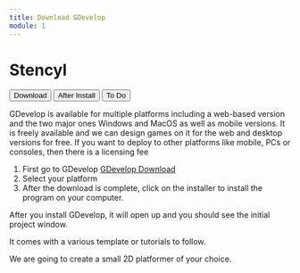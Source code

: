 ```yaml
---
title: Download GDevelop
module: 1
---
```


# Stencyl

<div class="tab">
  <button class="tablinks active" onclick="openTab(event, 'Download')">Download</button>
  <button class="tablinks" onclick="openTab(event, 'AfterInstall')">After Install</button>
  <button class="tablinks" onclick="openTab(event, 'ToDo')">To Do</button>
</div>

<div id="Download" class="tabcontent" style="display:block">
<p>GDevelop is available for multiple platforms including a web-based version and the two major ones Windows and MacOS as well as mobile versions.  It is freely available and we can design games on it for the web and desktop versions for free.  If you want to deploy to other platforms like mobile, PCs or consoles, then there is a licensing fee</p>
<ol>
<li>First go to GDevelop <a href="https://gdevelop.io/de-de" target="_blank">GDevelop Download</a></li>
<li>Select your platform</li>
<li>After the download is complete, click on the installer to install the program on your computer.</li>
</ol>
</div>

<div id="AfterInstall" class="tabcontent">

<p>After you install GDevelop, it will open up and you should see the initial project window.</p>

<p>It comes with a various template or tutorials to follow.</p>

</div>

<div id="ToDo" class="tabcontent">
We are going to create a small 2D platformer of your choice.
</div>